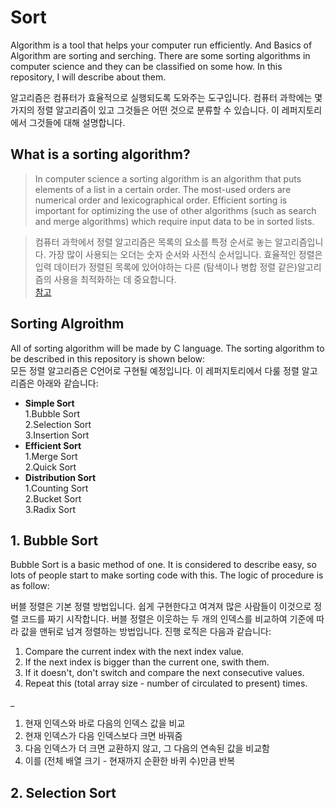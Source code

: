 # Sort
Algorithm is a tool that helps your computer run efficiently. And Basics of Algorithm are sorting and serching. There are some sorting algorithms in computer science and they can be classified on some how. In this repository, I will describe about them.

알고리즘은 컴퓨터가 효율적으로 실행되도록 도와주는 도구입니다. 컴퓨터 과학에는 몇 가지의 정렬 알고리즘이 있고 그것들은 어떤 것으로 분류할 수 있습니다. 이 레퍼지토리에서 그것들에 대해 설명합니다.  

## What is a sorting algorithm?  
>In computer science a sorting algorithm is an algorithm that puts elements of a list in a certain order. The most-used orders are numerical order and lexicographical order. Efficient sorting is important for optimizing the use of other algorithms (such as search and merge algorithms) which require input data to be in sorted lists.  

>컴퓨터 과학에서 정렬 알고리즘은 목록의 요소를 특정 순서로 놓는 알고리즘입니다. 가장 많이 사용되는 오더는 숫자 순서와 사전식 순서입니다. 효율적인 정렬은 입력 데이터가 정렬된 목록에 있어야하는 다른 (탐색이나 병합 정렬 같은)알고리즘의 사용을 최적화하는 데 중요합니다.  
[참고](https://en.wikipedia.org/wiki/Sorting_algorithm "wikipeida::Sorting Algorithm")

## Sorting Algroithm
All of sorting algorithm will be made by C language. The sorting algorithm to be described in this repository is shown below:  
모든 정렬 알고리즘은 C언어로 구현될 예정입니다. 이 레퍼지토리에서 다룰 정렬 알고리즘은 아래와 같습니다:  
* __Simple Sort__  
  1.Bubble Sort  
  2.Selection Sort  
  3.Insertion Sort  
* __Efficient Sort__  
  1.Merge Sort  
  2.Quick Sort  
* __Distribution Sort__  
  1.Counting Sort  
  2.Bucket Sort  
  3.Radix Sort  

## 1. Bubble Sort
Bubble Sort is a basic method of one. It is considered to describe easy, so lots of people start to make sorting code with this. The logic of procedure is as follow:

버블 정렬은 기본 정렬 방법입니다. 쉽게 구현한다고 여겨져 많은 사람들이 이것으로 정렬 코드를 짜기 시작합니다. 버블 정렬은 이웃하는 두 개의 인덱스를 비교하여 기준에 따라 값을 맨뒤로 넘겨 정렬하는 방법입니다. 진행 로직은 다음과 같습니다:

1. Compare the current index with the next index value.
2. If the next index is bigger than the current one, swith them.
3. If it doesn't, don't switch and compare the next consecutive values.
4. Repeat this (total array size - number of circulated to present) times.  

_

1. 현재 인덱스와 바로 다음의 인덱스 값을 비교
2. 현재 인덱스가 다음 인덱스보다 크면 바꿔줌
3. 다음 인덱스가 더 크면 교환하지 않고, 그 다음의 연속된 값을 비교함
4. 이를 (전체 배열 크기 - 현재까지 순환한 바퀴 수)만큼 반복

## 2. Selection Sort
